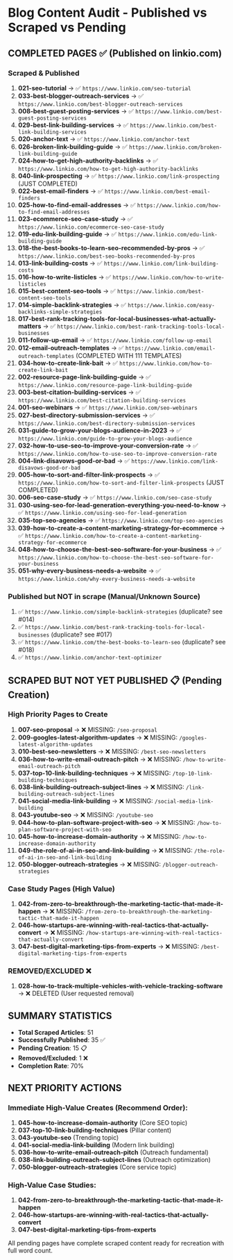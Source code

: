 # Blog Content Audit - Published vs Scraped vs Pending

## COMPLETED PAGES ✅ (Published on linkio.com)

### Scraped & Published
1. **021-seo-tutorial** → ✅ `https://www.linkio.com/seo-tutorial`
2. **033-best-blogger-outreach-services** → ✅ `https://www.linkio.com/best-blogger-outreach-services`
3. **008-best-guest-posting-services** → ✅ `https://www.linkio.com/best-guest-posting-services`
4. **029-best-link-building-services** → ✅ `https://www.linkio.com/best-link-building-services`
5. **020-anchor-text** → ✅ `https://www.linkio.com/anchor-text`
6. **026-broken-link-building-guide** → ✅ `https://www.linkio.com/broken-link-building-guide`
7. **024-how-to-get-high-authority-backlinks** → ✅ `https://www.linkio.com/how-to-get-high-authority-backlinks`
8. **040-link-prospecting** → ✅ `https://www.linkio.com/link-prospecting` (JUST COMPLETED)
9. **022-best-email-finders** → ✅ `https://www.linkio.com/best-email-finders`
10. **025-how-to-find-email-addresses** → ✅ `https://www.linkio.com/how-to-find-email-addresses`
11. **023-ecommerce-seo-case-study** → ✅ `https://www.linkio.com/ecommerce-seo-case-study`
12. **019-edu-link-building-guide** → ✅ `https://www.linkio.com/edu-link-building-guide`
13. **018-the-best-books-to-learn-seo-recommended-by-pros** → ✅ `https://www.linkio.com/best-seo-books-recommended-by-pros`
14. **013-link-building-costs** → ✅ `https://www.linkio.com/link-building-costs`
15. **016-how-to-write-listicles** → ✅ `https://www.linkio.com/how-to-write-listicles`
16. **015-best-content-seo-tools** → ✅ `https://www.linkio.com/best-content-seo-tools`
17. **014-simple-backlink-strategies** → ✅ `https://www.linkio.com/easy-backlinks-simple-strategies`
18. **017-best-rank-tracking-tools-for-local-businesses-what-actually-matters** → ✅ `https://www.linkio.com/best-rank-tracking-tools-local-businesses`
19. **011-follow-up-email** → ✅ `https://www.linkio.com/follow-up-email`
20. **012-email-outreach-templates** → ✅ `https://www.linkio.com/email-outreach-templates` (COMPLETED WITH 111 TEMPLATES)
21. **034-how-to-create-link-bait** → ✅ `https://www.linkio.com/how-to-create-link-bait`
22. **002-resource-page-link-building-guide** → ✅ `https://www.linkio.com/resource-page-link-building-guide`
23. **003-best-citation-building-services** → ✅ `https://www.linkio.com/best-citation-building-services`
24. **001-seo-webinars** → ✅ `https://www.linkio.com/seo-webinars`
25. **027-best-directory-submission-services** → ✅ `https://www.linkio.com/best-directory-submission-services`
26. **031-guide-to-grow-your-blogs-audience-in-2023** → ✅ `https://www.linkio.com/guide-to-grow-your-blogs-audience`
27. **032-how-to-use-seo-to-improve-your-conversion-rate** → ✅ `https://www.linkio.com/how-to-use-seo-to-improve-conversion-rate`
28. **004-link-disavows-good-or-bad** → ✅ `https://www.linkio.com/link-disavows-good-or-bad`
29. **005-how-to-sort-and-filter-link-prospects** → ✅ `https://www.linkio.com/how-to-sort-and-filter-link-prospects` (JUST COMPLETED)
30. **006-seo-case-study** → ✅ `https://www.linkio.com/seo-case-study`
31. **030-using-seo-for-lead-generation-everything-you-need-to-know** → ✅ `https://www.linkio.com/using-seo-for-lead-generation`
32. **035-top-seo-agencies** → ✅ `https://www.linkio.com/top-seo-agencies`
33. **039-how-to-create-a-content-marketing-strategy-for-ecommerce** → ✅ `https://www.linkio.com/how-to-create-a-content-marketing-strategy-for-ecommerce`
34. **048-how-to-choose-the-best-seo-software-for-your-business** → ✅ `https://www.linkio.com/how-to-choose-the-best-seo-software-for-your-business`
35. **051-why-every-business-needs-a-website** → ✅ `https://www.linkio.com/why-every-business-needs-a-website`

### Published but NOT in scrape (Manual/Unknown Source)
1. ✅ `https://www.linkio.com/simple-backlink-strategies` (duplicate? see #014)
2. ✅ `https://www.linkio.com/best-rank-tracking-tools-for-local-businesses` (duplicate? see #017)
3. ✅ `https://www.linkio.com/the-best-books-to-learn-seo` (duplicate? see #018)
4. ✅ `https://www.linkio.com/anchor-text-optimizer`

## SCRAPED BUT NOT YET PUBLISHED 📋 (Pending Creation)

### High Priority Pages to Create
1. **007-seo-proposal** → ❌ MISSING: `/seo-proposal`
2. **009-googles-latest-algorithm-updates** → ❌ MISSING: `/googles-latest-algorithm-updates`
3. **010-best-seo-newsletters** → ❌ MISSING: `/best-seo-newsletters`
4. **036-how-to-write-email-outreach-pitch** → ❌ MISSING: `/how-to-write-email-outreach-pitch`
5. **037-top-10-link-building-techniques** → ❌ MISSING: `/top-10-link-building-techniques`
6. **038-link-building-outreach-subject-lines** → ❌ MISSING: `/link-building-outreach-subject-lines`
7. **041-social-media-link-building** → ❌ MISSING: `/social-media-link-building`
8. **043-youtube-seo** → ❌ MISSING: `/youtube-seo`
9. **044-how-to-plan-software-project-with-seo** → ❌ MISSING: `/how-to-plan-software-project-with-seo`
10. **045-how-to-increase-domain-authority** → ❌ MISSING: `/how-to-increase-domain-authority`
11. **049-the-role-of-ai-in-seo-and-link-building** → ❌ MISSING: `/the-role-of-ai-in-seo-and-link-building`
12. **050-blogger-outreach-strategies** → ❌ MISSING: `/blogger-outreach-strategies`

### Case Study Pages (High Value)
1. **042-from-zero-to-breakthrough-the-marketing-tactic-that-made-it-happen** → ❌ MISSING: `/from-zero-to-breakthrough-the-marketing-tactic-that-made-it-happen`
2. **046-how-startups-are-winning-with-real-tactics-that-actually-convert** → ❌ MISSING: `/how-startups-are-winning-with-real-tactics-that-actually-convert`
3. **047-best-digital-marketing-tips-from-experts** → ❌ MISSING: `/best-digital-marketing-tips-from-experts`

### REMOVED/EXCLUDED ❌
1. **028-how-to-track-multiple-vehicles-with-vehicle-tracking-software** → ❌ DELETED (User requested removal)

## SUMMARY STATISTICS

- **Total Scraped Articles**: 51
- **Successfully Published**: 35 ✅
- **Pending Creation**: 15 📋
- **Removed/Excluded**: 1 ❌
- **Completion Rate**: 70%

## NEXT PRIORITY ACTIONS

### Immediate High-Value Creates (Recommend Order):
1. **045-how-to-increase-domain-authority** (Core SEO topic)
2. **037-top-10-link-building-techniques** (Pillar content)
3. **043-youtube-seo** (Trending topic)
4. **041-social-media-link-building** (Modern link building)
5. **036-how-to-write-email-outreach-pitch** (Outreach fundamental)
6. **038-link-building-outreach-subject-lines** (Outreach optimization)
7. **050-blogger-outreach-strategies** (Core service topic)

### High-Value Case Studies:
1. **042-from-zero-to-breakthrough-the-marketing-tactic-that-made-it-happen**
2. **046-how-startups-are-winning-with-real-tactics-that-actually-convert** 
3. **047-best-digital-marketing-tips-from-experts**

All pending pages have complete scraped content ready for recreation with full word count.